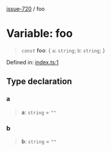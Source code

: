 [issue-720](../README.md) / foo

# Variable: foo

> `const` **foo**: \{ `a`: `string`; `b`: `string`; \}

Defined in: [index.ts:1](https://github.com/typedoc2md/typedoc-plugin-markdown-scratchpad/blob/main/issues/720/src/index.ts#L1)

## Type declaration

### a

> **a**: `string` = `""`

### b

> **b**: `string` = `""`
